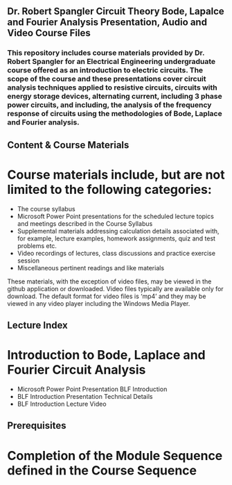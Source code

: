 
## Dr. Robert Spangler Circuit Theory Bode, Lapalce and Fourier Analysis Presentation, Audio and Video Course Files

### This repository includes course materials provided by Dr. Robert Spangler for an Electrical Engineering undergraduate course offered as an introduction to electric circuits.  The scope of the course and these presentations cover circuit analysis techniques applied to resistive circuits, circuits with energy storage devices, alternating current, including 3 phase power circuits, and including, the analysis of the frequency response of circuits using the methodologies of Bode, Laplace and Fourier analysis.

## Content & Course Materials

# Course materials include, but are not limited to the following categories:
* The course syllabus
* Microsoft Power Point presentations for the scheduled lecture topics and meetings described in the Course Syllabus
* Supplemental materials addressing calculation details associated with, for example, lecture examples, homework assignments, quiz and test problems etc.  
* Video recordings of lectures, class discussions and practice exercise session
* Miscellaneous pertinent readings and like materials 

These materials, with the exception of video files, may be viewed in the github application or downloaded.
 Video files typically are available only for download.  The default format for video files is ‘mp4’ and they may be viewed in any video player including the Windows Media Player.

## Lecture Index
# Introduction to Bode, Laplace and Fourier Circuit Analysis
* Microsoft Power Point Presentation BLF Introduction
* BLF Introduction Presentation Technical Details 
* BLF Introduction Lecture Video 

## Prerequisites
# Completion of the Module Sequence defined in the Course Sequence



